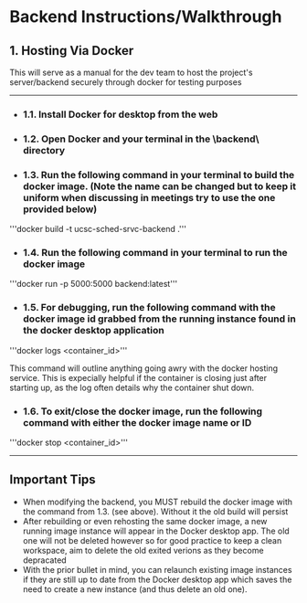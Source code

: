 # Backend Instructions/Walkthrough

## 1. Hosting Via Docker
This will serve as a manual for the dev team to host the project's server/backend securely through docker for testing purposes

---
- ### 1.1. Install Docker for desktop from the web

- ### 1.2. Open Docker and your terminal in the \backend\ directory

- ### 1.3. Run the following command in your terminal to build the docker image. (Note the name can be changed but to keep it uniform when discussing in meetings try to use the one provided below)

'''docker build -t ucsc-sched-srvc-backend .'''

- ### 1.4. Run the following command in your terminal to run the docker image

'''docker run -p 5000:5000 backend:latest'''

- ### 1.5. For debugging, run the following command with the docker image id grabbed from the running instance found in the docker desktop application

'''docker logs <container_id>'''

This command will outline anything going awry with the docker hosting service. This is expecially helpful if the container is closing just after starting up, as the log often details why the container shut down.

- ### 1.6. To exit/close the docker image, run the following command with either the docker image name or ID

'''docker stop <container_id>'''

---

## Important Tips

- When modifying the backend, you MUST rebuild the docker image with the command from 1.3. (see above). Without it the old build will persist
- After rebuilding or even rehosting the same docker image, a new running image instance will appear in the Docker desktop app. The old one will not be deleted however so for good practice to keep a clean workspace, aim to delete the old exited verions as they become depracated
- With the prior bullet in mind, you can relaunch existing image instances if they are still up to date from the Docker desktop app which saves the need to create a new instance (and thus delete an old one).